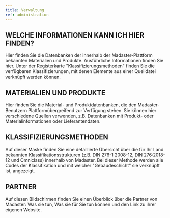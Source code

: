 ```yaml
---
title: Verwaltung
ref: administration
---
```


## WELCHE INFORMATIONEN KANN ICH HIER FINDEN?
Hier finden Sie die Datenbanken der innerhalb der Madaster-Plattform bekannten Materialien und Produkte. Ausführliche Informationen finden Sie hier. Unter der Registerkarte "Klassifizierungsmethoden" finden Sie die verfügbaren Klassifizierungen, mit denen Elemente aus einer Quelldatei verknüpft werden können.

## MATERIALIEN UND PRODUKTE
Hier finden Sie die Material- und Produktdatenbanken, die den Madaster-Benutzern Plattformübergreifend zur Verfügung stehen. Sie können hier verschiedene Quellen verwenden, z.B. Datenbanken mit Produkt- oder Materialinformationen oder Lieferantendaten.

## KLASSIFIZIERUNGSMETHODEN
Auf dieser Maske finden Sie eine detaillierte Übersicht über die für Ihr Land bekannten Klassifikationsstrukturen (z.B. DIN 276-1 2008-12, DIN 276:2018-12 und Omniclass) innerhalb von Madaster. Bei dieser Methode werden alle Codes der Klassifikation und mit welcher "Gebäudeschicht" sie verknüpft ist, angezeigt.

## PARTNER
Auf diesen Bildschirmen finden Sie einen Überblick über die Partner von Madaster: Was sie tun, Was sie für Sie tun können und den Link zu ihrer eigenen Website.
